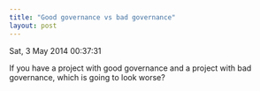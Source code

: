 ```yaml
---
title: "Good governance vs bad governance"
layout: post 
---
```



Sat, 3 May 2014 00:37:31 

If you have a project with good governance and a project with bad governance, which is going to look worse?
